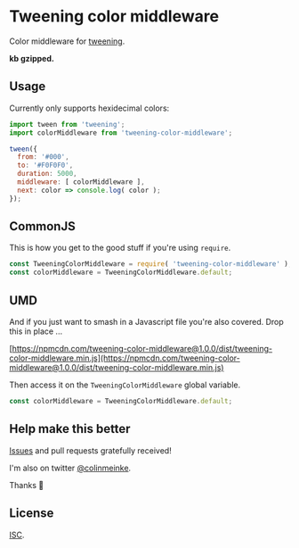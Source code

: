 # Tweening color middleware

Color middleware for [tweening](https://github.com/colinmeinke/tweening).

**kb gzipped.**

## Usage

Currently only supports hexidecimal colors:

```js
import tween from 'tweening';
import colorMiddleware from 'tweening-color-middleware';

tween({
  from: '#000',
  to: '#F0F0F0',
  duration: 5000,
  middleware: [ colorMiddleware ],
  next: color => console.log( color );
});
```

## CommonJS

This is how you get to the good stuff if you're using
`require`.

```js
const TweeningColorMiddleware = require( 'tweening-color-middleware' );
const colorMiddleware = TweeningColorMiddleware.default;
```

## UMD

And if you just want to smash in a Javascript file you're
also covered. Drop this in place ...

[https://npmcdn.com/tweening-color-middleware@1.0.0/dist/tweening-color-middleware.min.js](https://npmcdn.com/tweening-color-middleware@1.0.0/dist/tweening-color-middleware.min.js)

Then access it on the `TweeningColorMiddleware` global variable.

```js
const colorMiddleware = TweeningColorMiddleware.default;
```

## Help make this better

[Issues](https://github.com/colinmeinke/tweening-color-middleware/issues/new)
and pull requests gratefully received!

I'm also on twitter [@colinmeinke](https://twitter.com/colinmeinke).

Thanks :star2:

## License

[ISC](./LICENSE.md).
